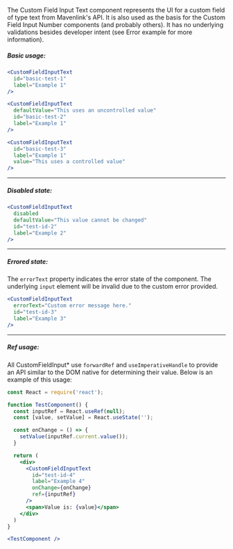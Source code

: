 The Custom Field Input Text component represents the UI for a custom field of type text from Mavenlink's API.
It is also used as the basis for the Custom Field Input Number components (and probably others).
It has no underlying validations besides developer intent (see Error example for more information).

##### Basic usage:

```jsx
<CustomFieldInputText
  id="basic-test-1"
  label="Example 1"
/>

<CustomFieldInputText
  defaultValue="This uses an uncontrolled value"
  id="basic-test-2"
  label="Example 1"
/>

<CustomFieldInputText
  id="basic-test-3"
  label="Example 1"
  value="This uses a controlled value"
/>
```
----
##### Disabled state:
```jsx
<CustomFieldInputText
  disabled
  defaultValue="This value cannot be changed"
  id="test-id-2"
  label="Example 2"
/>
```
----
##### Errored state:

The `errorText` property indicates the error state of the component.
The underlying `input` element will be invalid due to the custom error provided.

```jsx
<CustomFieldInputText
  errorText="Custom error message here."
  id="test-id-3"
  label="Example 3"
/>
```
----
##### Ref usage:

All CustomFieldInput* use `forwardRef` and `useImperativeHandle` to provide an API similar to the DOM native for determining their value.
Below is an example of this usage:

```jsx
const React = require('react');

function TestComponent() {
  const inputRef = React.useRef(null);
  const [value, setValue] = React.useState('');

  const onChange = () => {
    setValue(inputRef.current.value());
  }

  return (
    <div>
      <CustomFieldInputText
        id="test-id-4"
        label="Example 4"
        onChange={onChange}
        ref={inputRef}
      />
      <span>Value is: {value}</span>
    </div>
  )
}

<TestComponent />
```
